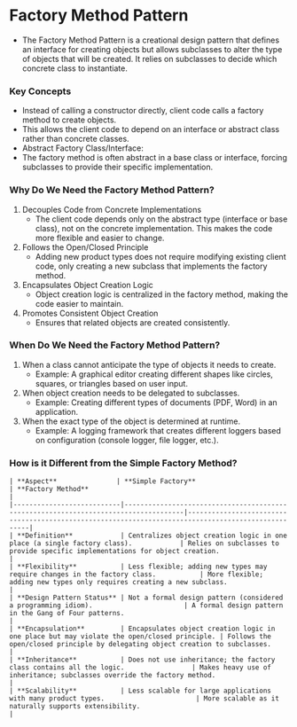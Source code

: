 # Factory Method Pattern

- The Factory Method Pattern is a creational design pattern that defines an interface for creating objects but allows subclasses to alter the type of objects that will be created. It relies on subclasses to decide which concrete class to instantiate.

### Key Concepts
- Instead of calling a constructor directly, client code calls a factory method to create objects.
- This allows the client code to depend on an interface or abstract class rather than concrete classes.
- Abstract Factory Class/Interface:
- The factory method is often abstract in a base class or interface, forcing subclasses to provide their specific implementation.

### Why Do We Need the Factory Method Pattern?
1. Decouples Code from Concrete Implementations
   - The client code depends only on the abstract type (interface or base class), not on the concrete implementation. This makes the code more flexible and easier to change.
2. Follows the Open/Closed Principle
   - Adding new product types does not require modifying existing client code, only creating a new subclass that implements the factory method.
3. Encapsulates Object Creation Logic
   - Object creation logic is centralized in the factory method, making the code easier to maintain.
4. Promotes Consistent Object Creation
    - Ensures that related objects are created consistently.

### When Do We Need the Factory Method Pattern?
1. When a class cannot anticipate the type of objects it needs to create. 
    - Example: A graphical editor creating different shapes like circles, squares, or triangles based on user input.
2. When object creation needs to be delegated to subclasses.
   - Example: Creating different types of documents (PDF, Word) in an application.
3. When the exact type of the object is determined at runtime.
   - Example: A logging framework that creates different loggers based on configuration (console logger, file logger, etc.).

### How is it Different from the Simple Factory Method?
```text
| **Aspect**               | **Simple Factory**                                                                 | **Factory Method**                                                                                   |
|---------------------------|-------------------------------------------------------------------------------------|----------------------------------------------------------------------------------------------------|
| **Definition**            | Centralizes object creation logic in one place (a single factory class).            | Relies on subclasses to provide specific implementations for object creation.                      |
| **Flexibility**           | Less flexible; adding new types may require changes in the factory class.           | More flexible; adding new types only requires creating a new subclass.                             |
| **Design Pattern Status** | Not a formal design pattern (considered a programming idiom).                       | A formal design pattern in the Gang of Four patterns.                                              |
| **Encapsulation**         | Encapsulates object creation logic in one place but may violate the open/closed principle. | Follows the open/closed principle by delegating object creation to subclasses.              |
| **Inheritance**           | Does not use inheritance; the factory class contains all the logic.                 | Makes heavy use of inheritance; subclasses override the factory method.                            |
| **Scalability**           | Less scalable for large applications with many product types.                       | More scalable as it naturally supports extensibility.                                              |
```
